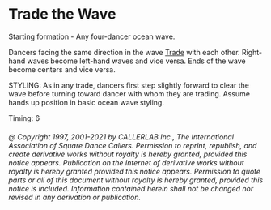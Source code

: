 
# Trade the Wave

Starting formation - Any four-dancer ocean wave. 

Dancers facing the same direction in the wave [ Trade](../b2/trade.html) with each other. Right-hand waves
become left-hand waves and vice versa. Ends of the wave become centers and vice versa. 

STYLING: As in any trade, dancers first step slightly forward to clear the wave before turning toward dancer with whom they are trading. Assume  hands up position in basic ocean wave styling.

Timing: 6
###### @ Copyright 1997, 2001-2021 by CALLERLAB Inc., The International Association of Square Dance Callers. Permission to reprint, republish, and create derivative works without royalty is hereby granted, provided this notice appears. Publication on the Internet of derivative works without royalty is hereby granted provided this notice appears. Permission to quote parts or all of this document without royalty is hereby granted, provided this notice is included. Information contained herein shall not be changed nor revised in any derivation or publication.
